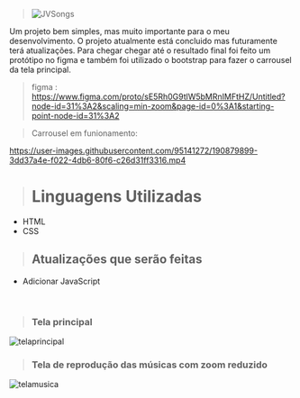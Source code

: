 
>![JVSongs](https://user-images.githubusercontent.com/95141272/190879268-832cb0f2-4e3a-4e4c-be80-241bf285289d.png)


Um projeto bem simples, mas muito importante para o meu desenvolvimento. O projeto atualmente está concluido mas futuramente terá atualizações.
Para chegar chegar até o resultado final foi feito um protótipo no figma e também foi utilizado o bootstrap para fazer o carrousel da tela principal.

>figma : https://www.figma.com/proto/sE5Rh0G9tlW5bMRnIMFtHZ/Untitled?node-id=31%3A2&scaling=min-zoom&page-id=0%3A1&starting-point-node-id=31%3A2

>Carrousel em funionamento:

https://user-images.githubusercontent.com/95141272/190879899-3dd37a4e-f022-4db6-80f6-c26d31ff3316.mp4

># Linguagens Utilizadas

- HTML
- CSS



>## Atualizações que serão feitas
- Adicionar JavaScript

<br>

>### Tela principal
![telaprincipal](https://user-images.githubusercontent.com/95141272/190880208-cb3f6333-1873-4f09-8787-79f2db4beb7e.JPG)


>### Tela de reprodução das músicas com zoom reduzido
![telamusica](https://user-images.githubusercontent.com/95141272/190880241-4ad0a29f-e68c-4155-a73d-4a8192a3042e.JPG)


